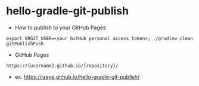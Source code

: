 # hello-gradle-git-publish

* How to publish to your GitHub Pages

```
export GRGIT_USER=<your GitHub personal access token>; ./gradlew clean gitPublishPush
```

* GitHub Pages

```
https://{username}.github.io/{repository}/
```

* ex. https://izeye.github.io/hello-gradle-git-publish/

